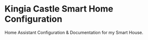 # Kingia Castle Smart Home Configuration
Home Assistant Configuration &amp; Documentation for my Smart House.
